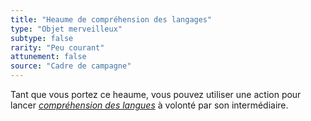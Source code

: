 ```yaml
---
title: "Heaume de compréhension des langages"
type: "Objet merveilleux"
subtype: false
rarity: "Peu courant"
attunement: false
source: "Cadre de campagne"
---
```

Tant que vous portez ce heaume, vous pouvez utiliser une action pour lancer [_compréhension des langues_](/grimoire/comprehension-des-langues) à volonté par son intermédiaire.
